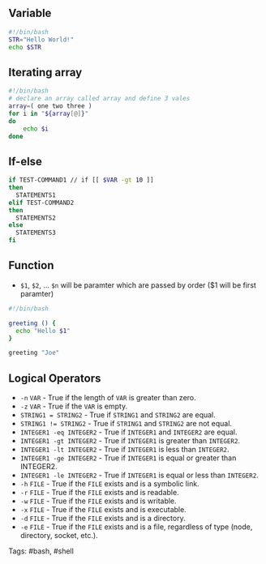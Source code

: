 ## Variable
```bash
#!/bin/bash          
STR="Hello World!"
echo $STR
```

## Iterating array
```bash
#!/bin/bash
# declare an array called array and define 3 vales
array=( one two three )
for i in "${array[@]}"
do
	echo $i
done
```

## If-else

```bash
if TEST-COMMAND1 // if [[ $VAR -gt 10 ]]
then
  STATEMENTS1
elif TEST-COMMAND2
then
  STATEMENTS2
else
  STATEMENTS3
fi
```

## Function

- `$1`, `$2`, ... `$n` will be paramter which are passed by order ($1 will be first paramter)

```sh
#!/bin/bash

greeting () {
  echo "Hello $1"
}

greeting "Joe"
```

## Logical Operators
-   `-n` `VAR` - True if the length of `VAR` is greater than zero.
-   `-z` `VAR` - True if the `VAR` is empty.
-   `STRING1 = STRING2` - True if `STRING1` and `STRING2` are equal.
-   `STRING1 != STRING2` - True if `STRING1` and `STRING2` are not equal.
-   `INTEGER1 -eq INTEGER2` - True if `INTEGER1` and `INTEGER2` are equal.
-   `INTEGER1 -gt INTEGER2` - True if `INTEGER1` is greater than `INTEGER2`.
-   `INTEGER1 -lt INTEGER2` - True if `INTEGER1` is less than `INTEGER2`.
-   `INTEGER1 -ge INTEGER2` - True if `INTEGER1` is equal or greater than INTEGER2.
-   `INTEGER1 -le INTEGER2` - True if `INTEGER1` is equal or less than `INTEGER2`.
-   `-h` `FILE` - True if the `FILE` exists and is a symbolic link.
-   `-r` `FILE` - True if the `FILE` exists and is readable.
-   `-w` `FILE` - True if the `FILE` exists and is writable.
-   `-x` `FILE` - True if the `FILE` exists and is executable.
-   `-d` `FILE` - True if the `FILE` exists and is a directory.
-   `-e` `FILE` - True if the `FILE` exists and is a file, regardless of type (node, directory, socket, etc.).



Tags: #bash, #shell


